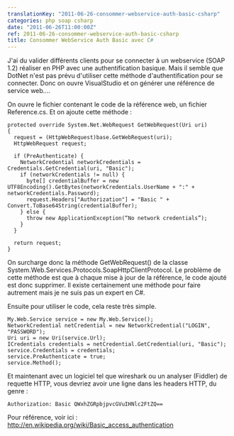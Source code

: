 ```yaml
---
translationKey: "2011-06-26-consommer-webservice-auth-basic-csharp"
categories: php soap csharp
date: "2011-06-26T11:00:00Z"
ref: 2011-06-26-consommer-webservice-auth-basic-csharp
title: Consommer WebService Auth Basic avec C#
---
```


J'ai du valider différents clients pour se connecter à un webservice (SOAP 1.2) réaliser en PHP avec une authentification basique.
Mais il semble que DotNet n'est pas prévu d'utiliser cette méthode d'authentification pour se connecter.
Donc on ouvre VisualStudio et on générer une référence de service web....

On ouvre le fichier contenant le code de la référence web, un fichier Reference.cs. Et on ajoute cette méthode :
```
protected override System.Net.WebRequest GetWebRequest(Uri uri)
{
  request = (HttpWebRequest)base.GetWebRequest(uri);
  HttpWebRequest request;

  if (PreAuthenticate) {
    NetworkCredential networkCredentials = Credentials.GetCredential(uri, "Basic");
    if (networkCredentials != null) {
      byte[] credentialBuffer = new UTF8Encoding().GetBytes(networkCredentials.UserName + ":" + networkCredentials.Password);
      request.Headers["Authorization"] = "Basic " + Convert.ToBase64String(credentialBuffer);
    } else {
      throw new ApplicationException(“No network credentials”);
    }
  }

  return request;
}
```

On surcharge donc la méthode GetWebRequest() de la classe System.Web.Services.Protocols.SoapHttpClientProtocol.
Le problème de cette méthode est que à chaque mise à jour de la référence, le code ajouté est donc supprimer. Il existe certainement une méthode pour faire autrement mais je ne suis pas un expert en C#.

Ensuite pour utiliser le code, cela reste très simple.
```
My.Web.Service service = new My.Web.Service();
NetworkCredential netCredential = new NetworkCredential("LOGIN", "PASSWORD");
Uri uri = new Uri(service.Url);
ICredentials credentials = netCredential.GetCredential(uri, "Basic");
service.Credentials = credentials;
service.PreAuthenticate = true;
service.Method();
```

Et maintenant avec un logiciel tel que wireshark ou un analyser (Fiddler) de requette HTTP, vous devriez avoir une ligne dans les headers HTTP, du genre :

`Authorization: Basic QWxhZGRpbjpvcGVuIHNlc2FtZQ==`

Pour référence, voir ici : http://en.wikipedia.org/wiki/Basic_access_authentication
